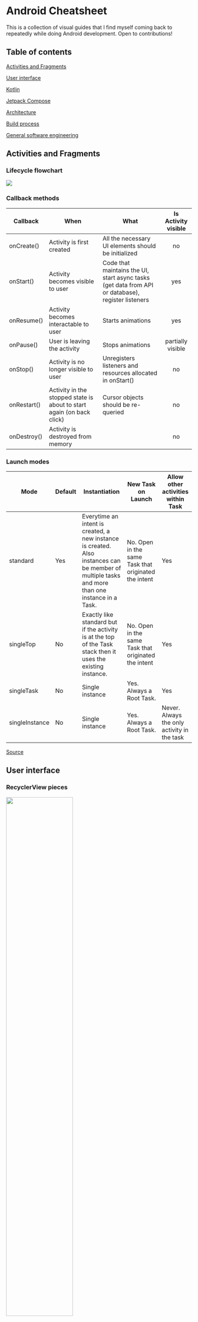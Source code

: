 # Android Cheatsheet

This is a collection of visual guides that I find myself coming back to repeatedly while doing Android development. Open to contributions!

## Table of contents

[Activities and Fragments](#activities-and-fragments)

[User interface](#user-interface)

[Kotlin](#kotlin)

[Jetpack Compose](#jetpack-compose)

[Architecture](#architecture)

[Build process](#build-process)

[General software engineering](#general-software-engineering)

## Activities and Fragments

### Lifecycle flowchart

<img src="https://i2.wp.com/androhub.com/wp-content/uploads/2015/04/activity_lifecycle.png?resize=538%2C668">

### Callback methods

|   Callback    |              When               |                         What                        |Is Activity visible|
| --------------|---------------------------------|-----------------------------------------------------|:-----------------:|
|onCreate()     | Activity is first created       | All the necessary UI elements should be initialized | no                |
| onStart()     | Activity becomes visible to user| Code that maintains the UI, start async tasks (get data from API or database), register listeners                                                                           | yes               |
| onResume()    | Activity becomes interactable to user| Starts animations                              | yes               |
| onPause()     | User is leaving the activity     | Stops animations                                   |partially visible  |
| onStop()      | Activity is no longer visible to user| Unregisters listeners and resources allocated in onStart()|no      |
| onRestart()   | Activity in the stopped state is about to start again (on back click) | Cursor objects should be re-queried                                                                                                         | no                |
| onDestroy()   | Activity is destroyed from memory|                                                    | no                |


### Launch modes
| Mode           | Default       | Instantiation      | New Task on Launch | Allow other activities within Task |
| ---------------| --------------|--------------------| -------------------| -----------------------------------|
| standard       | Yes           | Everytime an intent is created, a new instance is created. Also instances can be member of multiple tasks and more than one instance in a Task. | No. Open in the same Task that originated the intent | Yes    |
| singleTop      | No            | Exactly like standard but if the activity is at the top of the Task stack then it uses the existing instance.       | No. Open in the same Task that originated the intent      |    Yes      |
| singleTask     | No   | Single instance   |   Yes. Always a Root Task.      |       Yes          |
| singleInstance | No    | Single instance     |    Yes. Always a Root Task.   |    Never. Always the only activity in the task  |

[Source](https://guides.codepath.com/android/Navigation-and-Task-Stacks)

## User interface
### RecyclerView pieces
<img src="https://developer.android.com/codelabs/basic-android-kotlin-training-recyclerview-scrollable-list/img/4e9c18b463f00bf7.png" width="60%">

| Piece           | What it does                                                                                                                                                                                                                                                                               |
|-----------------|------------------------------------------------------------------------------------------------------------------------------|
| `RecyclerView`  | The `ViewGroup` that contains the views corresponding to your data.                                                                                                                                                                                                                        |
| item            | One data item of the list to display. Can be of any type; often a data class you define.                                                                                                                                                                                                   |
| `Adapter`       | Takes data and prepares it for `RecyclerView` to display.                                                                                                                                                                                                                                  |
| `ViewHolder`s   | A pool of views for `RecyclerView` to use and reuse to display items. Each individual `ViewHolder` is a wrapper around a `View`.                                                                                                                                                           |
| `View`          | A layout that can display one data item.                                                                                                                                                                                                                                                   |
| `LayoutManager` | Measures and positions individual item views within a `RecyclerView` and determines the policy for when to recycle item views that are no longer visible. The ones provided in the `RecyclerView` library are `LinearLayoutManager`, `GridLayoutManager`, and `StaggeredGridLayoutManager` |

[Source](https://developer.android.com/codelabs/basic-android-kotlin-training-recyclerview-scrollable-list)

### ImageView ScaleTypes
<img src="https://raw.githubusercontent.com/frostyshadows/android-cheatsheet/master/Screen%20Shot%202020-05-22%20at%208.13.07%20AM.png" width="60%">

[Source](https://thoughtbot.com/blog/android-imageview-scaletype-a-visual-guide)

### [PorterDuff modes](https://developer.android.com/reference/android/graphics/PorterDuff.Mode) for tinting

<img src="https://chiuki.github.io/images/android-shaders-filters/porter_duff.png">

[Source](https://chiuki.github.io/android-shaders-filters/#/)

## Kotlin

### Kotlin Standard Library functions
<img src="https://github.com/frostyshadows/android-cheatsheet/blob/master/Kotlin-library-functions.png" width="60%">

### Type system
<img src="https://www.kotlindevelopment.com/content/images/2018/09/typical_nothing.png">

[Source](https://www.kotlindevelopment.com/typical-kotlin/)

## Jetpack Compose

### Choosing an API to implement an animation

<img src="https://developer.android.com/images/jetpack/compose/animation-flowchart.svg">

[Source](https://developer.android.com/jetpack/compose/animation)

### Arrangement

| Horizontal arrangements in Rows | Vertical arrangements in Columns |
|---------------------------------|----------------------------------|
| <img src="https://developer.android.com/images/reference/androidx/compose/foundation/layout/row_arrangement_visualization.gif"> | <img src="https://developer.android.com/images/reference/androidx/compose/foundation/layout/column_arrangement_visualization.gif"> |

[Source](https://developer.android.com/reference/kotlin/androidx/compose/foundation/layout/Arrangement)

## Architecture

### Uncle Bob's clean architecture

<img src="https://miro.medium.com/max/1200/0*JD606Sqx6RYZLKdu." width="60%">

[Source](https://android.jlelse.eu/thoughts-on-clean-architecture-b8449d9d02df)

## Build process
<img src="https://stuff.mit.edu/afs/sipb/project/android/docs/images/build.png">

[Source](https://stuff.mit.edu/afs/sipb/project/android/docs/tools/building/index.html)

## General software engineering

### Code review checklist
<img src="https://i0.wp.com/www.michaelagreiler.com/wp-content/uploads/2019/08/Code_Review_Checklist_Greiler.png?w=800&ssl=1">

[Source](https://www.michaelagreiler.com/code-review-checklist-2/)

<img src="https://github.com/frostyshadows/android-cheatsheet/blob/master/Android-code-review-checklist.png">

### Gang of Four design patterns
<img src="https://github.com/frostyshadows/android-cheatsheet/blob/master/GangOfFour-1.png" width="100%">
<img src="https://github.com/frostyshadows/android-cheatsheet/blob/master/GangOfFour-2.png" width="100%">

[Source](http://www.blackwasp.co.uk/GangOfFour.aspx)
